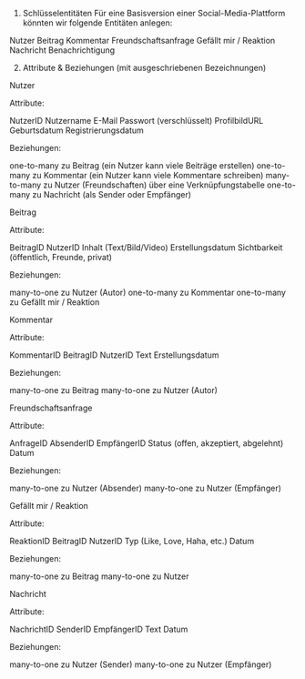 1. Schlüsselentitäten
   Für eine Basisversion einer Social-Media-Plattform könnten wir folgende Entitäten anlegen:

Nutzer
Beitrag
Kommentar
Freundschaftsanfrage
Gefällt mir / Reaktion
Nachricht
Benachrichtigung

2. Attribute & Beziehungen (mit ausgeschriebenen Bezeichnungen)

Nutzer

Attribute:

NutzerID
Nutzername
E-Mail
Passwort (verschlüsselt)
ProfilbildURL
Geburtsdatum
Registrierungsdatum

Beziehungen:

one-to-many zu Beitrag (ein Nutzer kann viele Beiträge erstellen)
one-to-many zu Kommentar (ein Nutzer kann viele Kommentare schreiben)
many-to-many zu Nutzer (Freundschaften) über eine Verknüpfungstabelle
one-to-many zu Nachricht (als Sender oder Empfänger)

Beitrag

Attribute:

BeitragID
NutzerID
Inhalt (Text/Bild/Video)
Erstellungsdatum
Sichtbarkeit (öffentlich, Freunde, privat)

Beziehungen:

many-to-one zu Nutzer (Autor)
one-to-many zu Kommentar
one-to-many zu Gefällt mir / Reaktion

Kommentar

Attribute:

KommentarID
BeitragID
NutzerID
Text
Erstellungsdatum

Beziehungen:

many-to-one zu Beitrag
many-to-one zu Nutzer (Autor)

Freundschaftsanfrage

Attribute:

AnfrageID
AbsenderID
EmpfängerID
Status (offen, akzeptiert, abgelehnt)
Datum

Beziehungen:

many-to-one zu Nutzer (Absender)
many-to-one zu Nutzer (Empfänger)

Gefällt mir / Reaktion

Attribute:

ReaktionID
BeitragID
NutzerID
Typ (Like, Love, Haha, etc.)
Datum

Beziehungen:

many-to-one zu Beitrag
many-to-one zu Nutzer

Nachricht

Attribute:

NachrichtID
SenderID
EmpfängerID
Text
Datum

Beziehungen:

many-to-one zu Nutzer (Sender)
many-to-one zu Nutzer (Empfänger)
